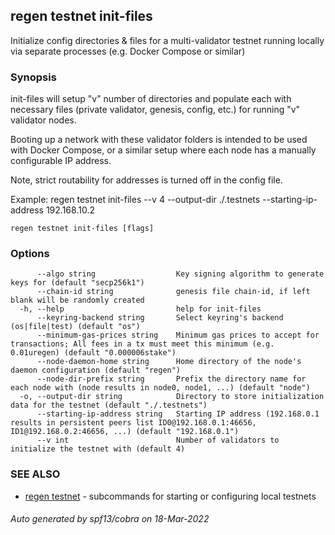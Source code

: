 ## regen testnet init-files

Initialize config directories & files for a multi-validator testnet running locally via separate processes (e.g. Docker Compose or similar)

### Synopsis

init-files will setup "v" number of directories and populate each with
necessary files (private validator, genesis, config, etc.) for running "v" validator nodes.

Booting up a network with these validator folders is intended to be used with Docker Compose,
or a similar setup where each node has a manually configurable IP address.

Note, strict routability for addresses is turned off in the config file.

Example:
	regen testnet init-files --v 4 --output-dir ./.testnets --starting-ip-address 192.168.10.2
	

```
regen testnet init-files [flags]
```

### Options

```
      --algo string                  Key signing algorithm to generate keys for (default "secp256k1")
      --chain-id string              genesis file chain-id, if left blank will be randomly created
  -h, --help                         help for init-files
      --keyring-backend string       Select keyring's backend (os|file|test) (default "os")
      --minimum-gas-prices string    Minimum gas prices to accept for transactions; All fees in a tx must meet this minimum (e.g. 0.01uregen) (default "0.000006stake")
      --node-daemon-home string      Home directory of the node's daemon configuration (default "regen")
      --node-dir-prefix string       Prefix the directory name for each node with (node results in node0, node1, ...) (default "node")
  -o, --output-dir string            Directory to store initialization data for the testnet (default "./.testnets")
      --starting-ip-address string   Starting IP address (192.168.0.1 results in persistent peers list ID0@192.168.0.1:46656, ID1@192.168.0.2:46656, ...) (default "192.168.0.1")
      --v int                        Number of validators to initialize the testnet with (default 4)
```

### SEE ALSO

* [regen testnet](regen_testnet.md)	 - subcommands for starting or configuring local testnets

###### Auto generated by spf13/cobra on 18-Mar-2022

